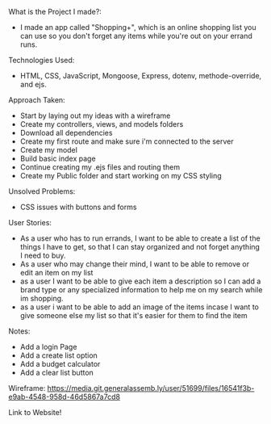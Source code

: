 What is the Project I made?:
- I made an app called "Shopping+", which is an online shopping list you can use so you don't forget any items while you're out on your errand runs.

Technologies Used:
- HTML, CSS, JavaScript, Mongoose, Express, dotenv, methode-override, and ejs.

Approach Taken:
- Start by laying out my ideas with a wireframe
- Create my controllers, views, and models folders
- Download all dependencies
- Create my first route and make sure i'm connected to the server
- Create my model
- Build basic index page
- Continue creating my .ejs files and routing them
- Create my Public folder and start working on my CSS styling

Unsolved Problems:
- CSS issues with buttons and forms

User Stories:
- As a user who has to run errands, I want to be able to create a list of the things I have to get, so that I can stay organized and not forget anything I need to buy.
- As a user who may change their mind, I want to be able to remove or edit an item on my list
- as a user I want to be able to give each item a description so I can add a brand type or any specialized information to help me on my search while im shopping.
- as a user i want to be able to add an image of the items incase I want to give someone else my list so that it's easier for them to find the item

Notes:
- Add a login Page
- Add a create list option
- Add a budget calculator
- Add a clear list button

Wireframe:
https://media.git.generalassemb.ly/user/51699/files/16541f3b-e9ab-4548-958d-46d5867a7cd8

Link to Website!
